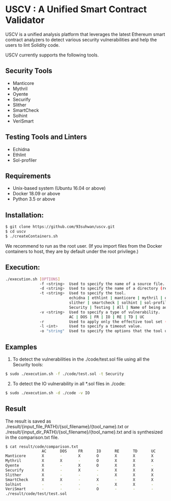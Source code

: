 # USCV : A Unified Smart Contract Validator

USCV is a unified analysis platform that leverages the latest Ethereum smart contract analyzers to detect various security vulnerabilities and help the users to lint Solidity code.


USCV currently supports the following tools.

## Security Tools
- Manticore
- Mythril
- Oyente
- Securify
- Slither
- SmartCheck
- Solhint
- VeriSmart

## Testing Tools and Linters
- Echidna
- Ethlint
- Sol-profiler

## Requirements
- Unix-based system (Ubuntu 16.04 or above)
- Docker 18.09 or above
- Python 3.5 or above

## Installation:
```bash
$ git clone https://github.com/93suhwan/uscv.git
$ cd uscv
$ ./createContainers.sh
```

We recommend to run as the root user. (If you import files from the Docker containers to host, they are by default under the root privilege.)

## Execution:
```bash
./execution.sh [OPTIONS]
               -f <string>  Used to specify the name of a source file.
               -d <string>  Used to specify the name of a directory (recursively).
               -t <string>  Used to specify the tool.
                            echidna | ethlint | manticore | mythril | oyente | securify
                            slither | smartcheck | solhint | sol-profiler | verismart
                            Security | Testing | All | Name of being added countermeasure.
               -v <string>  Used to specify a type of vulnerability.
                            AC | DOS | FR | IO | RE | TD | UC
               -r           Used to apply only the effective tool set (proposed)
               -l <int>     Used to specify a timeout value.
               -o "string"  Used to specify the options that the tool uniquely supports.
```

## Examples 
1. To detect the vulnerabilities in the ./code/test.sol file using all the Security tools:
```bash
$ sudo ./execution.sh -f ./code/test.sol -t Security
```

2. To detect the IO vulnerability in all *.sol files in ./code:
```bash
$ sudo ./execution.sh -d ./code -v IO
```

## Result
The result is saved as ./result/{input_file_PATH}/{sol_filename}/{tool_name}.txt or ./result/{input_dir_PATH}/{sol_filename}/{tool_name}.txt and is synthesized in the comparison.txt file.


```bash
$ cat result/code/comparison.txt
                AC      DOS     FR      IO      RE      TD      UC
Manticore       X       -       X       O       X       X       X
Mythril         X       X       -       O       X       X       X
Oyente          X       -       X       O       X       X       -
Securify        X       -       X       -       X       X       X
Slither         X       -       -       -       X       X       X
SmartCheck      X       X       -       X       -       X       X
Solhint         -       -       -       -       X       X       -
VeriSmart       -       -       -       O       -       -       -
./result/code/test/test.sol
```
